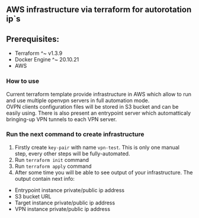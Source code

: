 ## AWS infrastructure via terraform for autorotation ip`s

## Prerequisites:

- Terraform ^~ v1.3.9
- Docker Engine ^~ 20.10.21
- AWS

### How to use

Current terraform template provide infrastructure in AWS which allow to run and use multiple openvpn servers in full automation mode.  
OVPN clients configuration files will be stored in S3 bucket and can be easily using. There is also present an entrypoint server which automatticaly bringing-up VPN tunnels to each VPN server.

### Run the next command to create infrastructure
1. Firstly create `key-pair` with name `vpn-test`. This is only one manual step, every other steps will be fully-automated.
2. Run `terraform init` command
3. Run `terraform apply` command
4. After some time you will be able to see output of your infrastructure. The output contain next info:
- Entrypoint instance private/public ip address
- S3 bucket URL
- Target instance private/public ip address
- VPN instance private/public ip address



